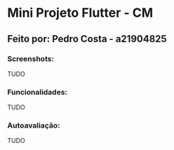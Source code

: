 # Mini Projeto Flutter - CM

## Feito por: Pedro Costa - a21904825

### Screenshots:

TUDO

### Funcionalidades:

TUDO

### Autoavaliação:

TUDO
